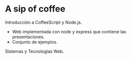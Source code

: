#  A sip of coffee

Introducción a CoffeeScript y Node.js.

*	Web implementada con node y express que contiene las presentaciones.
*	Conjunto de ejemplos.

Sistemas y Tecnologías Web.
